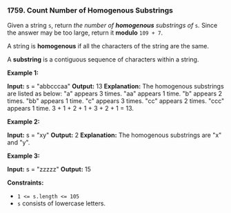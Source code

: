 ### 1759\. Count Number of Homogenous Substrings

Given a string `s`, return _the number of **homogenous** substrings of_ `s`_._ Since the answer may be too large, return it **modulo** `109 + 7`.

A string is **homogenous** if all the characters of the string are the same.

A **substring** is a contiguous sequence of characters within a string.

**Example 1:**

**Input:** s = "abbcccaa"
**Output:** 13
**Explanation:** The homogenous substrings are listed as below:
"a"   appears 3 times.
"aa"  appears 1 time.
"b"   appears 2 times.
"bb"  appears 1 time.
"c"   appears 3 times.
"cc"  appears 2 times.
"ccc" appears 1 time.
3 + 1 + 2 + 1 + 3 + 2 + 1 = 13.

**Example 2:**

**Input:** s = "xy"
**Output:** 2
**Explanation:** The homogenous substrings are "x" and "y".

**Example 3:**

**Input:** s = "zzzzz"
**Output:** 15

**Constraints:**

*   `1 <= s.length <= 105`
*   `s` consists of lowercase letters.
